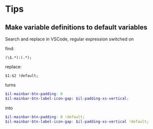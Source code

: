 # Tips

## Make variable definitions to default variables

Search and replace in VSCode, regular expression switched on

find:
```regex
(\$.*):(.*);
```
replace:
```regex
$1:$2 !default;
```

turns
```SCSS
$il-mainbar-btn-padding: 0
$il-mainbar-btn-label-icon-gap: $il-padding-xs-vertical;
```

into
```SCSS
$il-mainbar-btn-padding: 0 !default;
$il-mainbar-btn-label-icon-gap: $il-padding-xs-vertical !default;
```